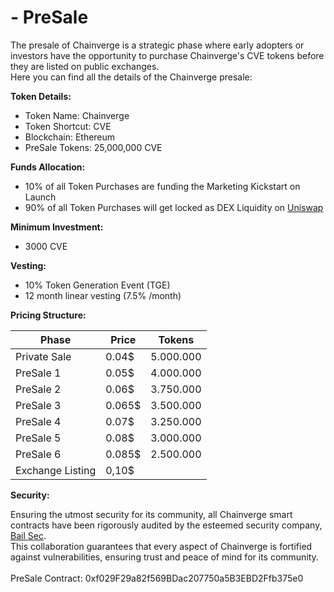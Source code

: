 # - PreSale

The presale of Chainverge is a strategic phase where early adopters or investors have the opportunity to purchase Chainverge's CVE tokens before they are listed on public exchanges. \
Here you can find all the details of the Chainverge presale:

**Token Details:**

* Token Name: Chainverge
* Token Shortcut: CVE
* Blockchain: Ethereum
* PreSale Tokens: 25,000,000 CVE

**Funds Allocation:**

* 10% of all Token Purchases are funding the Marketing Kickstart on Launch
* 90% of all Token Purchases will get locked as DEX Liquidity on [Uniswap](https://uniswap.org/)

**Minimum Investment:**

* 3000 CVE

**Vesting:**&#x20;

* 10% Token Generation Event (TGE)
* 12 month linear vesting (7.5% /month)

**Pricing Structure:**

| Phase            | Price  | Tokens    |
| ---------------- | ------ | --------- |
| Private Sale     | 0.04$  | 5.000.000 |
| PreSale 1        | 0.05$  | 4.000.000 |
| PreSale 2        | 0.06$  | 3.750.000 |
| PreSale 3        | 0.065$ | 3.500.000 |
| PreSale 4        | 0.07$  | 3.250.000 |
| PreSale 5        | 0.08$  | 3.000.000 |
| PreSale 6        | 0.085$ | 2.500.000 |
| Exchange Listing | 0,10$  |           |



**Security:**

Ensuring the utmost security for its community, all Chainverge smart contracts have been rigorously audited by the esteemed security company, [Bail Sec](https://bailsec.io/). \
This collaboration guarantees that every aspect of Chainverge is fortified against vulnerabilities, ensuring trust and peace of mind for its community.\
\
PreSale Contract: 0xf029F29a82f569BDac207750a5B3EBD2Ffb375e0
